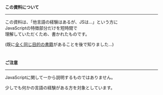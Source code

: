 **この資料について**  
___
この資料は、「他言語の経験はあるが、JSは…」という方に  
JavaScriptの特徴部分だけを短時間で  
理解していただくため、書かれたものです。  

(既に[全く同じ目的の書籍](http://www.oreilly.co.jp/books/9784873116211/)があることを後で知りました…)  
　  
　  
**ご注意**  
___
JavaScriptに関して一から説明するものではありません。  
  
少しでも何かの言語の経験がある方を対象としています。